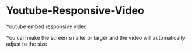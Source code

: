 # Youtube-Responsive-Video
 Youtube embed responsive video

 You can make the screen smaller or larger and the video will automatically adjust to the size
